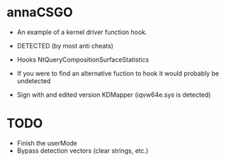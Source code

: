 # annaCSGO
- An example of a kernel driver function hook.
- DETECTED (by most anti cheats)
- Hooks NtQueryCompositionSurfaceStatistics

- If you were to find an alternative fuction to hook it would probably be undetected
- Sign with and edited version KDMapper (iqvw64e.sys is detected) 

# TODO
- Finish the userMode
- Bypass detection vectors (clear strings, etc.)
